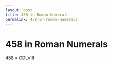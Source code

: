 ```yaml
---
layout: post
title: 458 in Roman Numerals
permalink: 458-in-roman-numerals
---
```


# 458 in Roman Numerals

458 = CDLVIII
